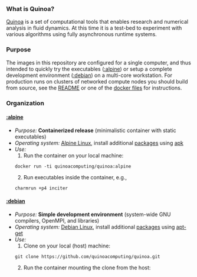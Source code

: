 ### **What is Quinoa?**
[Quinoa](https://github.com/quinoacomputing/quinoa) is a set of computational tools that enables research and numerical analysis in fluid dynamics. At this time it is a test-bed to experiment with various algorithms using fully asynchronous runtime systems.

### **Purpose**
The images in this repository are configured for a single computer, and thus intended to quickly try the executables ([:alpine](https://hub.docker.com/r/quinoacomputing/quinoa/tags/)) or setup a complete development environment ([:debian](https://hub.docker.com/r/quinoacomputing/quinoa/tags/)) on a multi-core workstation. For production runs on clusters of networked compute nodes you should build from source, see the [README](https://github.com/quinoacomputing/quinoa/blob/master/README.md) or one of the [docker files](https://github.com/quinoacomputing/quinoa/tree/master/docker) for instructions.

### **Organization**

#### [:alpine](https://hub.docker.com/r/quinoacomputing/quinoa/tags/)
- _Purpose:_ **Containerized release** (minimalistic container with static executables)
- _Operating system:_ [Alpine Linux](http://www.alpinelinux.org), install additional [packages](https://pkgs.alpinelinux.org) using [apk](https://wiki.alpinelinux.org/wiki/Alpine_Linux_package_management)
- _Use:_
   1. Run the container on your local machine:
   ```
   docker run -ti quinoacomputing/quinoa:alpine
   ```
   2. Run executables inside the container, e.g.,
   ```
   charmrun +p4 inciter
   ```

#### [:debian](https://hub.docker.com/r/quinoacomputing/quinoa/tags/)
- _Purpose:_ **Simple development environment** (system-wide GNU compilers, OpenMPI, and libraries)
- _Operating system:_ [Debian Linux](https://www.debian.org), install additional [packages](https://packages.debian.org/testing/) using [apt-get](https://www.debian.org/doc/manuals/debian-faq/ch-pkgtools.en.html)
- _Use:_
   1. Clone on your local (host) machine:
   ```
   git clone https://github.com/quinoacomputing/quinoa.git
   ```
   2. Run the container mounting the clone from the host:
   ```

